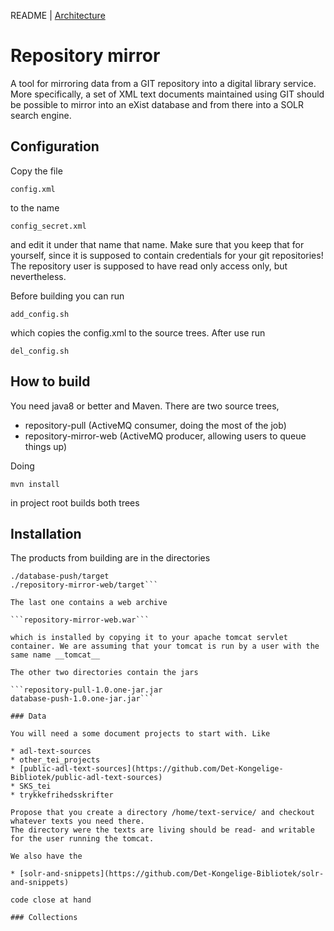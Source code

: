 
README | [Architecture](ARCHITECTURE.md)

# Repository mirror

A tool for mirroring data from a GIT repository into a digital library
service. More specifically, a set of XML text documents maintained
using GIT should be possible to mirror into an eXist database and from
there into a SOLR search engine.

## Configuration

Copy the file

```config.xml```

to the name

```config_secret.xml```

and edit it under that name that name. Make sure that you keep that
for yourself, since it is supposed to contain credentials for your git
repositories! The repository user is supposed to have read only access
only, but nevertheless.

Before building you can run 

```add_config.sh```

which copies the config.xml to the source trees. After use run 

```del_config.sh```

## How to build

You need java8 or better and Maven. There are two source trees,

* repository-pull (ActiveMQ consumer, doing the most of the job)
* repository-mirror-web (ActiveMQ producer, allowing users to queue things up)

Doing

```
mvn install
```

in project root builds both trees

## Installation

The products from building are in the directories

```./repository-pull/target
./database-push/target
./repository-mirror-web/target```

The last one contains a web archive

```repository-mirror-web.war```

which is installed by copying it to your apache tomcat servlet
container. We are assuming that your tomcat is run by a user with the
same name __tomcat__

The other two directories contain the jars

```repository-pull-1.0.one-jar.jar
database-push-1.0.one-jar.jar```

### Data

You will need a some document projects to start with. Like

* adl-text-sources
* other_tei_projects
* [public-adl-text-sources](https://github.com/Det-Kongelige-Bibliotek/public-adl-text-sources)
* SKS_tei
* trykkefrihedsskrifter

Propose that you create a directory /home/text-service/ and checkout whatever texts you need there.
The directory were the texts are living should be read- and writable for the user running the tomcat.

We also have the 

* [solr-and-snippets](https://github.com/Det-Kongelige-Bibliotek/solr-and-snippets)

code close at hand

### Collections


